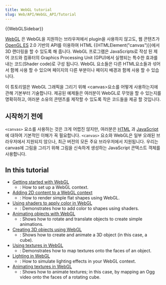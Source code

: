 ```yaml
---
title: WebGL tutorial
slug: Web/API/WebGL_API/Tutorial
---
```

{{WebGLSidebar}}

[WebGL](http://www.khronos.org/webgl/) 은 WebGL을 지원하는 브라우져에서 plugin을 사용하지 않고도, 웹 콘텐츠가 [OpenGL ES](http://www.khronos.org/opengles/) 2.0 기반의 API를 이용하여 HTML {{HTMLElement("canvas")}}에서 3D 랜더링을 할 수 있도록 해 줍니다. WebGL 프로그램은 JavaScripts로 작성 된 제어 코드와 컴퓨터의 Graphics Processing Unit (GPU)에서 실행되는 특수한 효과를 내는 코드(Shader code)로 구성 됩니다. WebGL 요소들은 다른 HTML요소들과 섞어서 함께 사용 할 수 있으며 페이지의 다른 부분이나 페이지 배경과 함께 사용 할 수 있습니다.

이 튜토리얼은 WebGL 그래픽을 그리기 위해 \<canvas>요소를 어떻게 사용하는지에 관해 기본부터 기술합니다. 제공된 예제들은 여러분이 WebGL로 무엇을 할 수 있는지를 명확히하고, 여러분 소유의 콘텐츠를 제작할 수 있도록 작은 코드들을 제공 할 것입니다.

## 시작하기 전에

`<canvas>` 요소를 사용하는 것은 크게 어렵진 않지만, 여러분은 [HTML](/ko/docs/Web/HTML) 과 [JavaScript](/ko/docs/Web/JavaScript)에 대하여 기본적인 이해가 꼭 필요합니다. `<canvas>` 요소와 WebGL은 일부 오래된 브라우저에서 지원되지 않으나, 최근 버전의 모든 주요 브라우저에서 지원됩니다. 우리는 canvas에 그림을 그리기 위해 그림을 신속하게 생성하는 JavaScript 콘텍스트 객체를 사용합니다.

## In this tutorial

- [Getting started with WebGL](/ko/docs/Web/API/WebGL_API/Tutorial/Getting_started_with_WebGL)
  - : How to set up a WebGL context.
- [Adding 2D content to a WebGL context](/ko/docs/Web/API/WebGL_API/Tutorial/Adding_2D_content_to_a_WebGL_context)
  - : How to render simple flat shapes using WebGL.
- [Using shaders to apply color in WebGL](/ko/docs/Web/API/WebGL_API/Tutorial/Using_shaders_to_apply_color_in_WebGL)
  - : Demonstrates how to add color to shapes using shaders.
- [Animating objects with WebGL](/ko/docs/Web/API/WebGL_API/Tutorial/Animating_objects_with_WebGL)
  - : Shows how to rotate and translate objects to create simple animations.
- [Creating 3D objects using WebGL](/ko/docs/Web/API/WebGL_API/Tutorial/Creating_3D_objects_using_WebGL)
  - : Shows how to create and animate a 3D object (in this case, a cube).
- [Using textures in WebGL](/ko/docs/Web/API/WebGL_API/Tutorial/Using_textures_in_WebGL)
  - : Demonstrates how to map textures onto the faces of an object.
- [Lighting in WebGL](/ko/docs/Web/API/WebGL_API/Tutorial/Lighting_in_WebGL)
  - : How to simulate lighting effects in your WebGL context.
- [Animating textures in WebGL](/ko/docs/Web/API/WebGL_API/Tutorial/Animating_textures_in_WebGL)
  - : Shows how to animate textures; in this case, by mapping an Ogg video onto the faces of a rotating cube.
